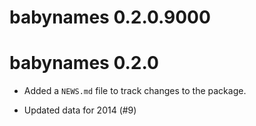 # babynames 0.2.0.9000

# babynames 0.2.0

* Added a `NEWS.md` file to track changes to the package.

* Updated data for 2014 (#9)
